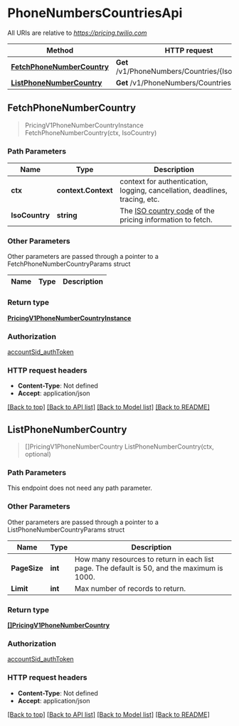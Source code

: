 # PhoneNumbersCountriesApi

All URIs are relative to *https://pricing.twilio.com*

Method | HTTP request | Description
------------- | ------------- | -------------
[**FetchPhoneNumberCountry**](PhoneNumbersCountriesApi.md#FetchPhoneNumberCountry) | **Get** /v1/PhoneNumbers/Countries/{IsoCountry} | 
[**ListPhoneNumberCountry**](PhoneNumbersCountriesApi.md#ListPhoneNumberCountry) | **Get** /v1/PhoneNumbers/Countries | 



## FetchPhoneNumberCountry

> PricingV1PhoneNumberCountryInstance FetchPhoneNumberCountry(ctx, IsoCountry)





### Path Parameters


Name | Type | Description
------------- | ------------- | -------------
**ctx** | **context.Context** | context for authentication, logging, cancellation, deadlines, tracing, etc.
**IsoCountry** | **string** | The [ISO country code](http://en.wikipedia.org/wiki/ISO_3166-1_alpha-2) of the pricing information to fetch.

### Other Parameters

Other parameters are passed through a pointer to a FetchPhoneNumberCountryParams struct


Name | Type | Description
------------- | ------------- | -------------

### Return type

[**PricingV1PhoneNumberCountryInstance**](PricingV1PhoneNumberCountryInstance.md)

### Authorization

[accountSid_authToken](../README.md#accountSid_authToken)

### HTTP request headers

- **Content-Type**: Not defined
- **Accept**: application/json

[[Back to top]](#) [[Back to API list]](../README.md#documentation-for-api-endpoints)
[[Back to Model list]](../README.md#documentation-for-models)
[[Back to README]](../README.md)


## ListPhoneNumberCountry

> []PricingV1PhoneNumberCountry ListPhoneNumberCountry(ctx, optional)





### Path Parameters

This endpoint does not need any path parameter.

### Other Parameters

Other parameters are passed through a pointer to a ListPhoneNumberCountryParams struct


Name | Type | Description
------------- | ------------- | -------------
**PageSize** | **int** | How many resources to return in each list page. The default is 50, and the maximum is 1000.
**Limit** | **int** | Max number of records to return.

### Return type

[**[]PricingV1PhoneNumberCountry**](PricingV1PhoneNumberCountry.md)

### Authorization

[accountSid_authToken](../README.md#accountSid_authToken)

### HTTP request headers

- **Content-Type**: Not defined
- **Accept**: application/json

[[Back to top]](#) [[Back to API list]](../README.md#documentation-for-api-endpoints)
[[Back to Model list]](../README.md#documentation-for-models)
[[Back to README]](../README.md)

